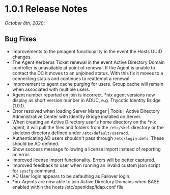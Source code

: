 [title]: # (1.0.1 Release)
[tags]: # (read me)
[priority]: # (30999)
# 1.0.1 Release Notes

_October 8th, 2020_:

## Bug Fixes

* Improvements to the pmagent functionality in the event the Hosts UUID changes.
* The Agent Kerberos Ticket renewal in the event Active Directory Domain controller is unavailable at point of renewal. If the Agent is unable to contact the DC it moves to an unjoined status. With this fix it moves to a connecting status and continues to reattempt a renewal.
* Improvement to agent cache purging for users. Group cache will remain when associated with multiple users.
* Agent number reported on join is incorrect. *nix agent versions now display as short version number in ADUC, e.g. Thycotic Identity Bridge (1.0.1).
* Error resolved when loading Server Manager | Tools | Active Directory Administrative Center with Identity Bridge installed on Server.
* When creating an Active Directory user's home directory on the *nix agent, it will pull the files and folders from the `/etc/skel` directory or the skeleton directory defined under `/etc/default/useradd`.
* Authenticating AD users shouldn't pass through `/etc/login.defs`. These should be AD defined.
* Show success message following a license import instead of reporting an error.
* Improved license import functionality. Errors will be better captured.
* Improved feedback to user when running an invalid custom json script for `syscfg` command.
* AD User login appears to be defaulting as Failover login.
* *nix Agents are now able to join Active Directory Domains when BASE enabled within the hosts /etc/openldap/ldap.conf file
